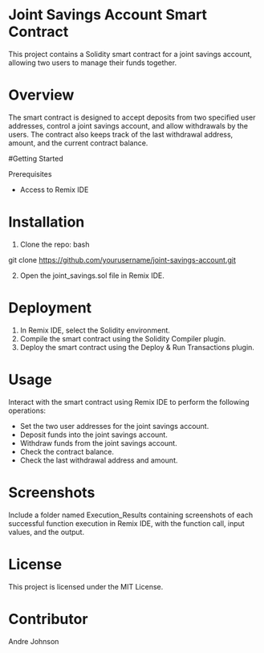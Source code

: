 # Joint Savings Account Smart Contract

This project contains a Solidity smart contract for a joint savings account, allowing two users to manage their funds together.

# Overview

The smart contract is designed to accept deposits from two specified user addresses, control a joint savings account, and allow withdrawals by the users. The contract also keeps track of the last withdrawal address, amount, and the current contract balance.

#Getting Started

Prerequisites

* Access to Remix IDE

# Installation
1. Clone the repo:
bash

git clone https://github.com/yourusername/joint-savings-account.git

2. Open the joint_savings.sol file in Remix IDE.

# Deployment
1. In Remix IDE, select the Solidity environment.
2. Compile the smart contract using the Solidity Compiler plugin.
3. Deploy the smart contract using the Deploy & Run Transactions plugin.

# Usage

Interact with the smart contract using Remix IDE to perform the following operations:
* Set the two user addresses for the joint savings account.
* Deposit funds into the joint savings account.
* Withdraw funds from the joint savings account.
* Check the contract balance.
* Check the last withdrawal address and amount.

# Screenshots

Include a folder named Execution_Results containing screenshots of each successful function execution in Remix IDE, with the function call, input values, and the output.

# License
This project is licensed under the MIT License.

# Contributor

Andre Johnson
